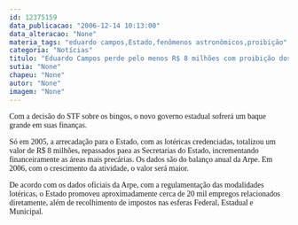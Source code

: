 ```yaml
---
id: 12375159
data_publicacao: "2006-12-14 10:13:00"
data_alteracao: "None"
materia_tags: "eduardo campos,Estado,fenômenos astronômicos,proibição"
categoria: "Notícias"
titulo: "Eduardo Campos perde pelo menos R$ 8 milhões com proibição dos bingos no Estado"
sutia: "None"
chapeu: "None"
autor: "None"
imagem: "None"
---
```

<p><P><FONT face=Verdana>Com a decisão do STF sobre os bingos, o novo governo estadual sofrerá um baque grande em suas finanças.</FONT></P></p>
<p><P><FONT face=Verdana>Só em 2005, a arrecadação para o Estado, com as lotéricas credenciadas, totalizou um valor de R$ 8 milhões, repassados paea as Secretarias do Estado, incrementando financeiramente as áreas mais precárias. Os dados são do balanço anual da Arpe. Em 2006, com o crescimento da atividade, o valor será maior.</FONT></P></p>
<p><P><FONT face=Verdana>De acordo com os dados oficiais da Arpe, com a regulamentação das modalidades lotéricas, o Estado promoveu aproximadamente cerca de 20 mil empregos relacionados diretamente, além de recolhimento de impostos nas esferas Federal, Estadual e Municipal.</FONT></P> </p>
